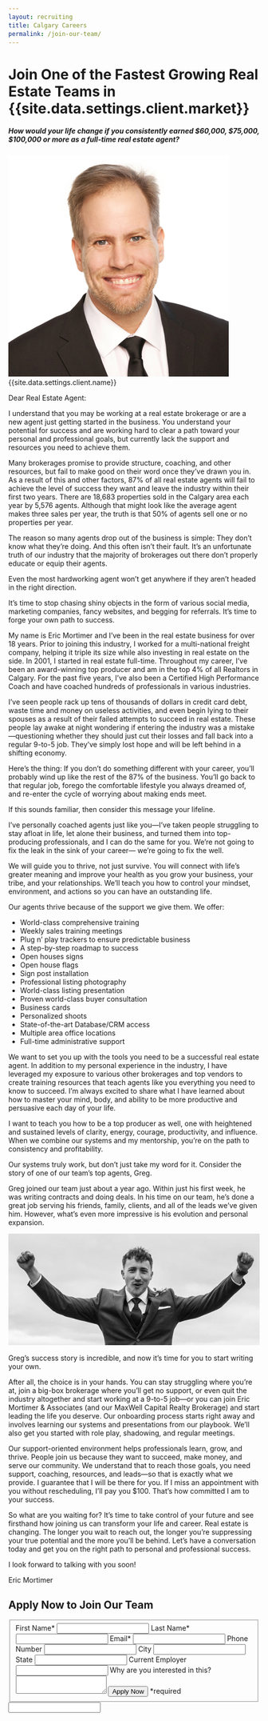 ```yaml
---
layout: recruiting
title: Calgary Careers
permalink: /join-our-team/
---
```


<div class="recruiting-page">
<h1 class="join-us">Join One of the Fastest Growing Real Estate Teams in {{site.data.settings.client.market}}</h1>
<h5 class="join-us-subtitle">How would your life change if you consistently earned $60,000, $75,000, $100,000 or more as a full-time real estate agent?</h5>
<div class="recruiting-photo">
<span class="client-image-container">
<img src="/img/headshot.jpg" alt="{{site.data.settings.client.name}}" class="client-image"/>
</span>
<figcaption class="caption">{{site.data.settings.client.name}}</figcaption>
</div>


<p>Dear Real Estate Agent:</p>

<p>I understand that you may be working at a real estate brokerage or are a new agent just getting started in the business. You understand your potential for success and are working hard to clear a path toward your personal and professional goals, but currently lack the support and resources you need to achieve them. </p>

<p>Many brokerages promise to provide structure, coaching, and other resources, but fail to make good on their word once they’ve drawn you in. As a result of this and other factors, 87% of all real estate agents will fail to achieve the level of success they want and leave the industry within their first two years. There are 18,683 properties sold in the Calgary area each year by 5,576 agents. Although that might look like the average agent makes three sales per year, the truth is that 50% of agents sell one or no properties per year.</p>

<p>The reason so many agents drop out of the business is simple: They don’t know what they’re doing. And this often isn’t their fault. It’s an unfortunate truth of our industry that the majority of brokerages out there don’t properly educate or equip their agents.</p>

<p>Even the most hardworking agent won’t get anywhere if they aren’t headed in the right direction.</p>

<p>It’s time to stop chasing shiny objects in the form of various social media, marketing companies, fancy websites, and begging for referrals. It’s time to forge your own path to success.</p>

<p>My name is Eric Mortimer and I’ve been in the real estate business for over 18 years. Prior to joining this industry, I worked for a multi-national freight company, helping it triple its size while also investing in real estate on the side. In 2001, I started in real estate full-time. Throughout my career, I’ve been an award-winning top producer and am in the top 4% of all Realtors in Calgary. For the past five years, I’ve also been a Certified High Performance Coach and have coached hundreds of professionals in various industries.</p>

<p>I’ve seen people rack up tens of thousands of dollars in credit card debt, waste time and money on useless activities, and even begin lying to their spouses as a result of their failed attempts to succeed in real estate. These people lay awake at night wondering if entering the industry was a mistake—questioning whether they should just cut their losses and fall back into a regular 9-to-5 job. They’ve simply lost hope and will be left behind in a shifting economy.</p>

<p>Here’s the thing: If you don’t do something different with your career, you’ll probably wind up like the rest of the 87% of the business. You’ll go back to that regular job, forego the comfortable lifestyle you always dreamed of, and re-enter the cycle of worrying about making ends meet.</p>

<p>If this sounds familiar, then consider this message your lifeline.</p>

<p>I’ve personally coached agents just like you—I’ve taken people struggling to stay afloat in life, let alone their business, and turned them into top-producing professionals, and I can do the same for you. We’re not going to fix the leak in the sink of your career— we’re going to fix the well.</p>

<p>We will guide you to thrive, not just survive. You will connect with life’s greater meaning and improve your health as you grow your business, your tribe, and your relationships. We’ll teach you how to control your mindset, environment, and actions so you can have an outstanding life.</p>

<p>Our agents thrive because of the support we give them. We offer:
<ul class="indent">
<li>World-class comprehensive training</li>
<li>Weekly sales training meetings</li>
<li>Plug n’ play trackers to ensure predictable business</li>
<li>A step-by-step roadmap to success</li>
<li>Open houses signs</li>
<li>Open house flags</li>
<li>Sign post installation</li>
<li>Professional listing photography</li>
<li>World-class listing presentation</li>
<li>Proven world-class buyer consultation</li>
<li>Business cards</li>
<li>Personalized shoots</li>
<li>State-of-the-art Database/CRM access</li>
<li>Multiple area office locations</li>
<li>Full-time administrative support</li>
</ul></p>

<p>We want to set you up with the tools you need to be a successful real estate agent. In addition to my personal experience in the industry, I have leveraged my exposure to various other brokerages and top vendors to create training resources that teach agents like you everything you need to know to succeed. I’m always excited to share what I have learned about how to master your mind, body, and ability to be more productive and persuasive each day of your life.</p>

<p>I want to teach you how to be a top producer as well, one with heightened and sustained levels of clarity, energy, courage, productivity, and influence. When we combine our systems and my mentorship, you’re on the path to consistency and profitability.</p>

<p>Our systems truly work, but don’t just take my word for it. Consider the story of one of our team’s top agents, Greg.</p>

<p>Greg joined our team just about a year ago. Within just his first week, he was writing contracts and doing deals. In his time on our team, he’s done a great job serving his friends, family, clients, and all of the leads we’ve given him. However, what’s even more impressive is his evolution and personal expansion. </p>

<img src="/img/agent.jpg" class="three-quarter-image"><br>

<p>Greg’s success story is incredible, and now it’s time for you to start writing your own.</p>

<p>After all, the choice is in your hands. You can stay struggling where you’re at, join a big-box brokerage where you’ll get no support, or even quit the industry altogether and start working at a 9-to-5 job—or you can join Eric Mortimer & Associates (and our MaxWell Capital Realty Brokerage)  and start leading the life you deserve. Our onboarding process starts right away and involves learning our systems and presentations from our playbook. We’ll also get you started with role play, shadowing, and regular meetings.</p>

<p>Our support-oriented environment helps professionals learn, grow, and thrive. People join us because they want to succeed, make money, and serve our community. We understand that to reach those goals, you need support, coaching, resources, and leads—so that is exactly what we provide. I guarantee that I will be there for you. If I miss an appointment with you without rescheduling, I’ll pay you $100. That’s how committed I am to your success.</p>

<p>So what are you waiting for? It’s time to take control of your future and see firsthand how joining us can transform your life and career. Real estate is changing. The longer you wait to reach out, the longer you’re suppressing your true potential and the more you’ll be behind. Let’s have a conversation today and get you on the right path to personal and professional success.</p>

<p>I look forward to talking with you soon!</p>

<p>Eric Mortimer</p>




<h2 class="recruiting">Apply Now to Join Our Team</h2>

<form method="post" class="home-value cta-forms" action="https://formspree.io/{{site.data.settings.client.email}}" onsubmit="return setReturn()">
					<fieldset><label for="firstname">First Name*</label> <input type="text" required="" name="firstname" /> <label for="lastname">Last Name*</label> <input type="text" required="" name="lastname" /> <label for="email">Email*</label> <input type="text" name="name" /> <label for="phone">Phone Number </label> <input type="tel" name="phone" />
						<!--base32-c9gq6t9k68pkcd3jcwpp4rbkcmtk4-base32--><label for="city">City </label> <input type="text" name="city" /> <label for="state">State </label> <input type="text" name="state" /> <label for="employer">Current Employer </label> <input type="text" name="employer" /> <label for="message">Why are you interested in this? </label><textarea name="employer"></textarea>
						<!--base32-c9gq6t9k68pk8cbme5gq4uv4cguqachj70r2urk1edjk6cg-base32--><input class="submit light-light" type="submit" value="Apply Now" name="submitrecruitingForm" /> <span class="asterisk">*required</span></fieldset>
					<!--base32-c9gq6t9k68pk8c9he1t7cxkecdkpedhpe9h6at3me5r7ee1kddhpwx9q71up4tb3f1u6mc3mdcwp6vkg6rw3gc1dc9gq6t9k68-base32-->
					<div class="hidden"><input type="hidden" value="{{site.data.settings.client.email}}" name="_to" /> <input type="hidden" value="Recruiting Contact Request Message From Your Vyral Careers and Training Video Blog" name="_subject" /> <input type="text" name="_gotcha" /></div>
				</form>
</div>
